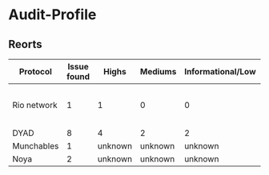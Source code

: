 # Audit-Profile

## Reorts
|   Protocol   |   Issue found    |  Highs  |   Mediums   | Informational/Low  | Platform   |   Reports    |
|--------------|------------------|---------|-------------|--------------------|------------|--------------|
| Rio network  |        1         |     1   |      0      |          0         |  Sherlock  | https://github.com/sherlock-audit/2024-02-rio-network-core-protocol-judging/issues/16  |
|    DYAD      |        8         |     4   |      2      |          2         |  Codearena | Not published yet |
| Munchables   |        1         | unknown |   unknown   |     unknown        |  Codearena | Not published yet |
|    Noya      |        2         | unknown |   unknown   |     unknown        |  Codearena | Not published yet |

